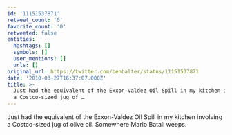 ```yaml
---
id: '11151537871'
retweet_count: '0'
favorite_count: '0'
retweeted: false
entities:
  hashtags: []
  symbols: []
  user_mentions: []
  urls: []
original_url: https://twitter.com/benbalter/status/11151537871
date: '2010-03-27T16:37:07.000Z'
title: >-
  Just had the equivalent of the Exxon-Valdez Oil Spill in my kitchen involving
  a Costco-sized jug of …
---
```


Just had the equivalent of the Exxon-Valdez Oil Spill in my kitchen involving a Costco-sized jug of olive oil. Somewhere Mario Batali weeps.